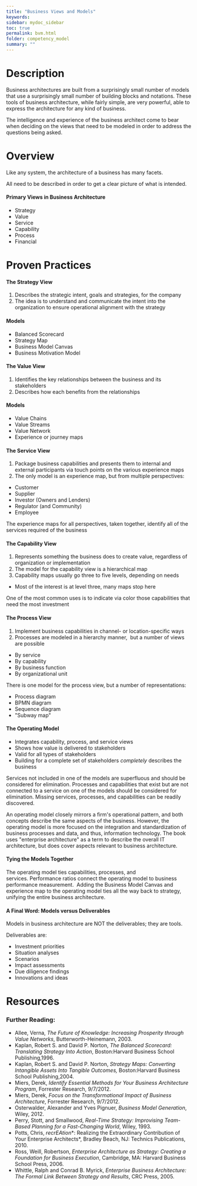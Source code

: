 ```yaml
---
title: "Business Views and Models"
keywords: 
sidebar: mydoc_sidebar
toc: true
permalink: bvm.html
folder: competency_model
summary: ""
---
```


Description
===========

Business architectures are built from a surprisingly small number of models that use a surprisingly small number of building blocks and notations. These tools of business architecture, while fairly simple, are very powerful, able to express the architecture for any kind of business.

The intelligence and experience of the business architect come to bear when deciding on the views that need to be modeled in order to address the questions being asked.

Overview
========

Like any system, the architecture of a business has many facets.

All need to be described in order to get a clear picture of what is intended.

#### **Primary Views in Business Architecture**

-   Strategy 
-   Value
-   Service
-   Capability
-   Process
-   Financial

Proven Practices
================

#### **The Strategy View**

1.  Describes the strategic intent, goals and strategies, for the company
2.  The idea is to understand and communicate the intent into the organization to ensure operational alignment with the strategy

#### **Models**

-   Balanced Scorecard
-   Strategy Map
-   Business Model Canvas
-   Business Motivation Model

#### **The Value View**

1.  Identifies the key relationships between the business and its stakeholders
2.  Describes how each benefits from the relationships

#### **Models**

-   Value Chains
-   Value Streams
-   Value Network
-   Experience or journey maps

#### **The Service View**

1.  Package business capabilities and presents them to internal and external participants via touch points on the various experience maps
2.  The only model is an experience map, but from multiple perspectives:

-   Customer
-   Supplier
-   Investor (Owners and Lenders)
-   Regulator (and Community)
-   Employee

The experience maps for all perspectives, taken together, identify all of the services required of the business

#### **The Capability View**

1.  Represents something the business does to create value, regardless of organization or implementation
2.  The model for the capability view is a hierarchical map
3.  Capability maps usually go three to five levels, depending on needs

-   Most of the interest is at level three, many maps stop here

One of the most common uses is to indicate via color those capabilities that need the most investment

#### **The Process View**

1.  Implement business capabilities in channel- or location-specific ways
2.  Processes are modeled in a hierarchy manner,  but a number of views are possible

-   By service
-   By capability
-   By business function
-   By organizational unit

There is one model for the process view, but a number of representations:

-   Process diagram
-   BPMN diagram
-   Sequence diagram
-   "Subway map"

#### **The Operating Model**

-   Integrates capability, process, and service views
-   Shows how value is delivered to stakeholders
-   Valid for all types of stakeholders
-   Building for a complete set of stakeholders *completely* describes the business

Services not included in one of the models are superfluous and should be considered for elimination. Processes and capabilities that exist but are not connected to a service on one of the models should be considered for elimination. Missing services, processes, and capabilities can be readily discovered.

An operating model closely mirrors a firm's operational pattern, and both concepts describe the same aspects of the business. However, the operating model is more focused on the integration and standardization of business processes and data, and thus, information technology. The book uses "enterprise architecture" as a term to describe the overall IT architecture, but does cover aspects relevant to business architecture.

#### **Tying the Models Together**

The operating model ties capabilities, processes, and services. Performance ratios connect the operating model to business performance measurement.  Adding the Business Model Canvas and experience map to the operating model ties all the way back to strategy, unifying the entire business architecture.

#### **A Final Word: Models versus Deliverables**

Models in business architecture are NOT the deliverables; they are tools.

Deliverables are:

-   Investment priorities
-   Situation analyses
-   Scenarios
-   Impact assessments
-   Due diligence findings
-   Innovations and ideas

Resources
=========

### **Further Reading:**

-   Allee, Verna, *The Future of Knowledge: Increasing Prosperity through Value Networks*, Butterworth-Heinemann, 2003.
-   Kaplan, Robert S. and David P. Norton, *The Balanced Scorecard: Translating Strategy Into Action*, Boston:Harvard Business School Publishing,1996.
-   Kaplan, Robert S. and David P. Norton, *Strategy Maps: Converting Intangible Assets Into Tangible Outcomes,* Boston:Harvard Business School Publishing,2004.
-   Miers, Derek, *Identify Essential Methods for Your Business Architecture Program*, Forrester Research, 9/7/2012.
-   Miers, Derek, *Focus on the Transformational Impact of Business Architecture*, Forrester Research, 9/7/2012.
-   Osterwalder, Alexander and Yves Pignuer, *Business Model Generation*, Wiley, 2012.
-   Perry, Stott, and Smallwood, *Real-Time Strategy: Improvising Team-Based Planning for a Fast-Changing World*, Wiley, 1993.
-   Potts, Chris, *recrEAtion**: Realizing the Extraordinary Contribution of Your Enterprise Architects*, Bradley Beach, NJ: Technics Publications, 2010.
-   Ross, Weill, Robertson, *Enterprise Architecture as Strategy: Creating a Foundation for* *Business* *Execution*, Cambridge, MA: Harvard Business School Press, 2006.
-   Whittle, Ralph and Conrad B. Myrick, *Enterprise Business Architecture: The Formal Link Between Strategy and Results*, CRC Press, 2005.

